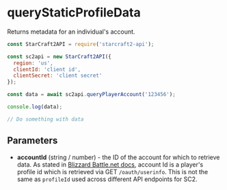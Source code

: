 # queryStaticProfileData

Returns metadata for an individual's account.

```js
const StarCraft2API = require('starcraft2-api');

const sc2api = new StarCraft2API({
  region: 'us',
  clientId: 'client id',
  clientSecret: 'client secret'
});

const data = await sc2api.queryPlayerAccount('123456');

console.log(data);

// Do something with data

```

## Parameters

* **accountId** (string / number) - the ID of the account for which to retrieve data. As stated in [Blizzard Battle.net docs](https://develop.battle.net/documentation/api-reference/starcraft-2-community-api), account Id is a player's profile id which is retrieved via GET ``/oauth/userinfo``. This is not the same as ``profileId`` used across different API endpoints for SC2.